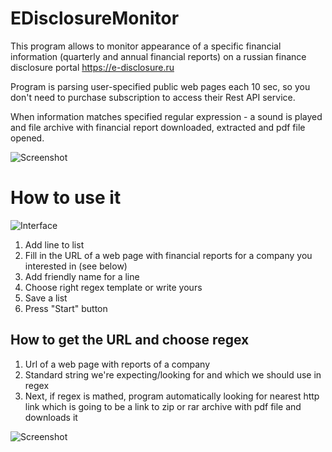 # EDisclosureMonitor

This program allows to monitor appearance of a specific financial information (quarterly and annual financial reports) on a russian finance disclosure portal https://e-disclosure.ru 

Program is parsing user-specified public web pages each 10 sec, so you don't need to purchase subscription to access their Rest API service.

When information matches specified regular expression - a sound is played and file archive with financial report downloaded, extracted and pdf file opened.

![Screenshot](https://i.snipboard.io/cAfVvP.jpg)

# How to use it

![Interface](https://i.snipboard.io/80oL1M.jpg)

1. Add line to list
2. Fill in the URL of a web page with financial reports for a company you interested in (see below)
3. Add friendly name for a line
4. Choose right regex template or write yours
5. Save a list
6. Press "Start" button 

## How to get the URL and choose regex

1. Url of a web page with reports of a company
2. Standard string we're expecting/looking for and which we should use in regex
3. Next, if regex is mathed, program automatically looking for nearest http link which is going to be a link to zip or rar archive with pdf file and downloads it

![Screenshot](https://i.snipboard.io/BqTGiL.jpg)
